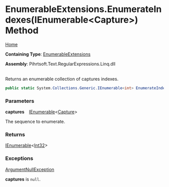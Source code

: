 # EnumerableExtensions\.EnumerateIndexes\(IEnumerable\<Capture>\) Method

[Home](../../../../../../../README.md)

**Containing Type**: [EnumerableExtensions](../README.md)

**Assembly**: Pihrtsoft\.Text\.RegularExpressions\.Linq\.dll

\
Returns an enumerable collection of captures indexes\.

```csharp
public static System.Collections.Generic.IEnumerable<int> EnumerateIndexes(this System.Collections.Generic.IEnumerable<System.Text.RegularExpressions.Capture> captures)
```

### Parameters

**captures** &ensp; [IEnumerable](https://docs.microsoft.com/en-us/dotnet/api/system.collections.generic.ienumerable-1)\<[Capture](https://docs.microsoft.com/en-us/dotnet/api/system.text.regularexpressions.capture)>

The sequence to enumerate\.

### Returns

[IEnumerable](https://docs.microsoft.com/en-us/dotnet/api/system.collections.generic.ienumerable-1)\<[Int32](https://docs.microsoft.com/en-us/dotnet/api/system.int32)>

### Exceptions

[ArgumentNullException](https://docs.microsoft.com/en-us/dotnet/api/system.argumentnullexception)

**captures** is `null`\.

